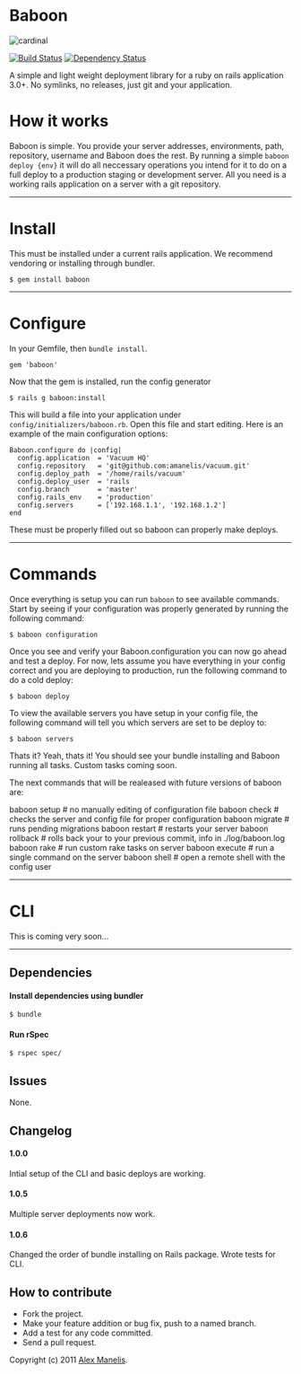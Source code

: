 # Baboon
![cardinal](https://alexweb.s3.amazonaws.com/baboon.jpeg)

[![Build Status](https://secure.travis-ci.org/amanelis/baboon.png)](http://travis-ci.org/amanelis/baboon)
[![Dependency Status](https://gemnasium.com/amanelis/baboon.png)](https://gemnasium.com/amanelis/baboon)

A simple and light weight deployment library for a ruby on rails application 3.0+. No symlinks, no releases, just git and your application. 


# How it works
Baboon is simple. You provide your server addresses, environments, path, repository, username and Baboon does the rest. By running a simple `baboon deploy {env}` it will do all neccessary operations you intend for it to do on a full deploy to a production staging or development server. All you need is a working rails application on a server with a git repository.

---
# Install
This must be installed under a current rails application. We recommend vendoring or installing through bundler.

	$ gem install baboon

---
# Configure

In your Gemfile, then `bundle install`.

	gem 'baboon'
	
Now that the gem is installed, run the config generator

	$ rails g baboon:install

This will build a file into your application under `config/initializers/baboon.rb`. Open this file and start editing. Here is an example of the main configuration options:

	Baboon.configure do |config|
  	  config.application  = 'Vacuum HQ'
	  config.repository   = 'git@github.com:amanelis/vacuum.git'
	  config.deploy_path  = '/home/rails/vacuum'
	  config.deploy_user  = 'rails
	  config.branch       = 'master'
	  config.rails_env    = 'production'
	  config.servers      = ['192.168.1.1', '192.168.1.2']
	end
	
These must be properly filled out so baboon can properly make deploys.

---
# Commands
Once everything is setup you can run `baboon` to see available commands. Start by seeing if your configuration was properly generated by running the following command:

	$ baboon configuration
	
Once you see and verify your Baboon.configuration you can now go ahead and test a deploy. For now, lets assume you have everything in your config correct and you are deploying to production, run the following command to do a cold deploy:

	$ baboon deploy
	
To view the available servers you have setup in your config file, the following command will tell you which servers are set to be deploy to:

	$ baboon servers
	
Thats it? Yeah, thats it! You should see your bundle installing and Baboon running all tasks. Custom tasks coming soon.

The next commands that will be realeased with future versions of baboon are:

  baboon setup    # no manually editing of configuration file
	baboon check 		# checks the server and config file for proper configuration
	baboon migrate 		# runs pending migrations
	baboon restart 		# restarts your server
	baboon rollback 	# rolls back your to your previous commit, info in ./log/baboon.log
	baboon rake 		# run custom rake tasks on server
	baboon execute 		# run a single command on the server
	baboon shell	 	# open a remote shell with the config user

---
# CLI

This is coming very soon…


---
## Dependencies
#### Install dependencies using bundler  
    $ bundle
  
#### Run rSpec  
    $ rspec spec/

## Issues
  None.

## Changelog
#### 1.0.0
Intial setup of the CLI and basic deploys are working.

#### 1.0.5
Multiple server deployments now work.

#### 1.0.6
Changed the order of bundle installing on Rails package. Wrote tests for CLI.

## How to contribute
 
* Fork the project.
* Make your feature addition or bug fix, push to a named branch.
* Add a test for any code committed.
* Send a pull request.

Copyright (c) 2011 [Alex Manelis](http://twitter.com/amanelis). 
